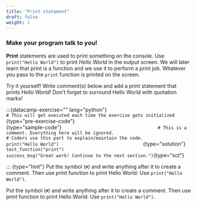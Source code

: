 ```yaml
---
title: "Print statement"
draft: false
weight: 1
---
```


### Make your program talk to you!

**Print** statements are used to print something on the console. Use `print("Hello World")` to print *Hello World* in the output screen. We will later learn that print is a function and we use it to perform a print job. Whatever you pass to the `print` function is printed on the
screen.

Try it yourself! Write comment(s) below and add a print statement that prints *Hello World*! Don't forget to surround Hello World with quotation marks!

:::{datacamp-exercise="" lang="python"}
`                                     # This will get executed each time the exercise gets initialized                                 `{type="pre-exercise-code"}
`                                 `{type="sample-code"}
`                                     # This is a comment. Everything here will be ignored.                                     # Coders use this part to explain/maintain the code.                                     print("Hello World")                                 `{type="solution"}
`                                               test_function("print")                                 success_msg("Great work! Continue to the next section.")`{type="sct"}

::: {type="hint"}
Put the symbol (`#`) and write anything after it to create a comment.
Then use print function to print Hello World: Use
`print("Hello World")`.					

Put the symbol (`#`) and write anything after it to create a comment.
Then use print function to print Hello World: Use
`print("Hello World")`.

